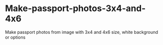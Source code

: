 # Make-passport-photos-3x4-and-4x6
Make passport photos from image with 3x4 and 4x6 size, white background or options
